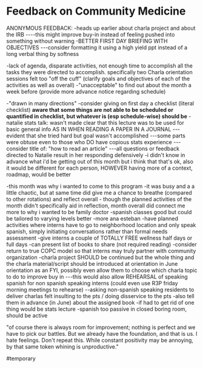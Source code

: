 # Feedback on Community Medicine
ANONYMOUS FEEDBACK:
-heads up earlier about charla project and about the IRB
----this might improve buy-in instead of feeling pushed into something without warning 
-BETTER FIRST DAY BRIEFING WITH OBJECTIVES
---consider formatting it using a high yield ppt instead of a long verbal thing by softness 

-lack of agenda, disparate activities, not enough time to accomplish all the tasks they were directed to accomplish.
specifically two Charla orientation sessions felt too "off the cuff" (clarify goals and objectives of each of the activities as well as overall)
-"unacceptable" to find out about the month a week before (provide more advance notice regarding schedule) 

-"drawn in many directions"
-consider giving on first day a checklist
(literal checklist)
**aware that some things are not able to be scheduled or quantified in checklist, but whatever is (esp schedule-wise) should be**
-natalie stats talk: wasn't made clear that this lecture was to be used for basic general info AS IN WHEN READING A PAPER IN A JOURNAL
---evident that she tried hard but goal wasn't accomplished 
---some parts were obtuse even to those who DO have copious stats experience
---consider title of: "how to read an article" 
---all questions or feedback directed to Natalie result in her responding defensively
-i didn't know in advance what i'd be getting out of this month but i think that that's ok, also it would be different for each person,
HOWEVER having more of a context, roadmap, would be better 

-this month was why i wanted to come to this program 
-it was busy and a a little chaotic, but at same time did give me a chance to breathe (compared to other rotations) and reflect overall - though the planned activities of the month didn't specifically aid in reflection, month overall did connect me more to why i wanted to be family doctor 
-spanish classes good but could be tailored to varying levels better
-more ana esteban 
-have planned activities where interns have to go to neighborhood location and only speak spanish, simply initiating conversations rather than formal needs assessment
-give interns a couple of TOTALLY FREE wellness half days or full days 
-can present list of books to share (not required reading) 
-consider return to true COPC model so that interns may truly partner with community organization
-charla project SHOULD be continued but the whole thing and the charla material/script should be introduced at orientation in June orientation as an FYI, possibly even allow them to choose which charla topic to do to improve buy in
---this would also allow REHEARSAL of speaking spanish for non spanish speaking interns (could even use R3P friday morning meetings to rehearse) 
--asking non-spanish speaking residents to deliver charlas felt insulting to the pts / doing disservice to the pts 
-also tell them in advance (in June) about the assigned book 
-if had to get rid of one thing would be stats lecture 
-spanish too passive in closed boring room, should be active 

"of course there is always room for improvement; nothing is perfect and we have to pick our battles. 
But we already have the foundation, and that is us. 
I hate feelings. Don't repeat this.
While constant positivity may be annoying, by that same token whining is unproductive."

#temporary
